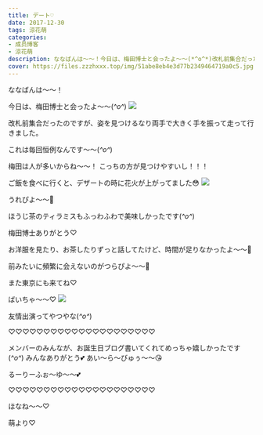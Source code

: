 ```yaml
---
title: デート♡
date: 2017-12-30
tags: 涼花萌
categories: 
- 成员博客
- 涼花萌
description: ななばんは～～！今日は、梅田博士と会ったよ～～(*^o^*)改札前集合だったのですが、姿を見つけるなり両手で大きく手を振って走って行きました。これは毎回恒例なんで...
cover: https://files.zzzhxxx.top/img/51abe8eb4e3d77b2349464719a0c5.jpg 
---
```







ななばんは～～！



今日は、梅田博士と会ったよ～～(*^o^*)
![](https://files.zzzhxxx.top/img/51abe8eb4e3d77b2349464719a0c5.jpg)







改札前集合だったのですが、姿を見つけるなり両手で大きく手を振って走って行きました。


これは毎回恒例なんです〜〜(*^o^*)

梅田は人が多いからね〜〜！
こっちの方が見つけやすいし！！！







ご飯を食べに行くと、デザートの時に花火が上がってました😳
![](https://files.zzzhxxx.top/img/51abe8eb4e3d77b2349464719a0c5-01.jpg)



うれぴよ〜〜🐥

ほうじ茶のティラミスもふっわふわで美味しかったです(*^o^*)


梅田博士ありがとう♡




お洋服を見たり、お茶したりずっと話してたけど、時間が足りなかったよ〜〜🙈



前みたいに頻繁に会えないのがつらぴよ〜〜🐥



また東京にも来てね♡





ばいちゃ〜〜♡
![](https://files.zzzhxxx.top/img/51abe8eb4e3d77b2349464719a0c5-02.jpg)




友情出演ってやつやな(*^o^*)





♡♡♡♡♡♡♡♡♡♡♡♡♡♡♡♡♡♡♡♡♡

メンバーのみんなが、お誕生日ブログ書いてくれてめっちゃ嬉しかったです(*^o^*)
みんなありがとう💕
あい〜ら〜びゅぅ〜〜😘

るーりーふぉ〜ゆ〜〜💕

♡♡♡♡♡♡♡♡♡♡♡♡♡♡♡♡♡♡♡♡♡




ほなね〜〜♡



萌より♡



